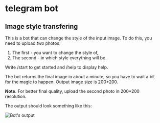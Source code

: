 # telegram bot
## Image style transfering 

This is a bot that can change the style of the input image.
To do this, you need to upload *two* photos:
1. The first - you want to change the style of,
2. The second - in which style everything will be.

Write /start to get started and /help to display help.

The bot returns the final image in about a minute, so you have to wait a bit for the magic to happen.
Output image size is 200\*200.

**Note.** For better final quality, upload the second photo in 200\*200 resolution.

The output should look something like this:

![Bot's output](example_output.png)
